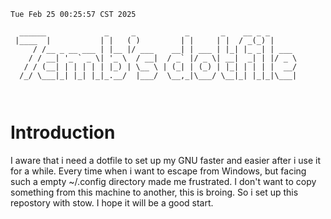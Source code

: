 ```
Tue Feb 25 00:25:57 CST 2025

  ______             _     _           _       _    __ _ _      
 |____  |           | |   ( )         | |     | |  / _(_) |     
     / /__ _ __ ___ | |__ |/ ___    __| | ___ | |_| |_ _| | ___ 
    / / __| '_ ` _ \| '_ \  / __|  / _` |/ _ \| __|  _| | |/ _ \
   / / (__| | | | | | |_) | \__ \ | (_| | (_) | |_| | | | |  __/
  /_/ \___|_| |_| |_|_.__/  |___/  \__,_|\___/ \__|_| |_|_|\___|
                                                                
                                                                

```
# Introduction
I aware that i need a dotfile to set up my GNU faster and easier after i use it for a while. Every time when i want to escape from Windows, but facing such a empty ~/.config directory made me frustrated. I don't want to copy something from this machine to another, this is broing. So i set up this repostory with stow. I hope it will be a good start.
